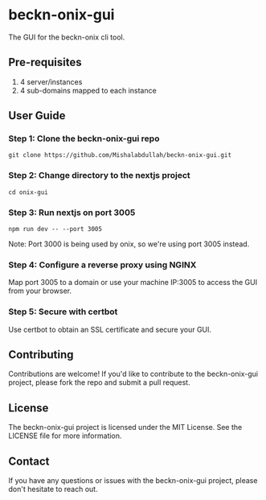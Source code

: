 # beckn-onix-gui
The GUI for the beckn-onix cli tool.

## Pre-requisites

1. 4 server/instances
2. 4 sub-domains mapped to each instance

## User Guide

### Step 1: Clone the beckn-onix-gui repo

```
git clone https://github.com/Mishalabdullah/beckn-onix-gui.git
```

### Step 2: Change directory to the nextjs project

```
cd onix-gui
```

### Step 3: Run nextjs on port 3005

```
npm run dev -- --port 3005
```

Note: Port 3000 is being used by onix, so we're using port 3005 instead.

### Step 4: Configure a reverse proxy using NGINX

Map port 3005 to a domain or use your machine IP:3005 to access the GUI from your browser.

### Step 5: Secure with certbot

Use certbot to obtain an SSL certificate and secure your GUI.

## Contributing

Contributions are welcome! If you'd like to contribute to the beckn-onix-gui project, please fork the repo and submit a pull request.

## License

The beckn-onix-gui project is licensed under the MIT License. See the LICENSE file for more information.

## Contact

If you have any questions or issues with the beckn-onix-gui project, please don't hesitate to reach out.
